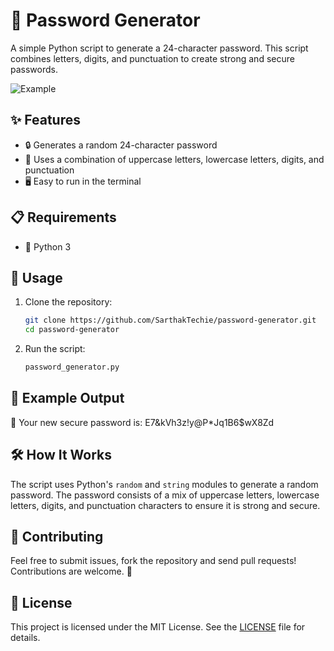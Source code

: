 # 🔐 Password Generator

A simple Python script to generate a 24-character password. This script combines letters, digits, and punctuation to create strong and secure passwords.

![Example](https://github.com/SarthakTechie/SimplePassGenerator/preview.png)

## ✨ Features

- 🔒 Generates a random 24-character password
- 🔡 Uses a combination of uppercase letters, lowercase letters, digits, and punctuation
- 🖥️ Easy to run in the terminal

## 📋 Requirements

- 🐍 Python 3

## 🚀 Usage

1. Clone the repository:

    ```sh
    git clone https://github.com/SarthakTechie/password-generator.git
    cd password-generator
    ```

2. Run the script:

    ```sh
    password_generator.py
    ```

## 📌 Example Output

🔐 Your new secure password is:
E7&kVh3z!y@P*Jq1B6$wX8Zd

## 🛠️ How It Works

The script uses Python's `random` and `string` modules to generate a random password. The password consists of a mix of uppercase letters, lowercase letters, digits, and punctuation characters to ensure it is strong and secure.

## 🤝 Contributing

Feel free to submit issues, fork the repository and send pull requests! Contributions are welcome. 🎉

## 📜 License

This project is licensed under the MIT License. See the [LICENSE](LICENSE) file for details.
